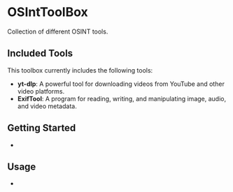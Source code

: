 # OSIntToolBox

Collection of different OSINT tools.

## Included Tools

This toolbox currently includes the following tools:

- **yt-dlp**: A powerful tool for downloading videos from YouTube and other video platforms.
- **ExifTool**: A program for reading, writing, and manipulating image, audio, and video metadata.

## Getting Started

-

## Usage

-